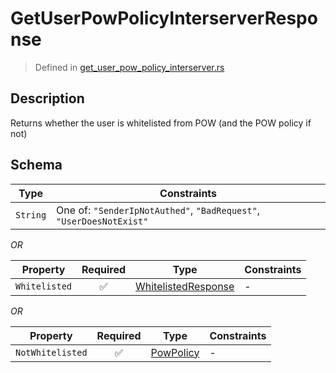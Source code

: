 # GetUserPowPolicyInterserverResponse
> Defined in [get_user_pow_policy_interserver.rs](../../../../../interface/src/interface/routes/foreign/get_user_pow_policy_interserver.rs)

## Description
Returns whether the user is whitelisted from POW (and the POW policy if not)

## Schema

| Type | Constraints |
| --- | --- |
| `String` | One of: `"SenderIpNotAuthed"`, `"BadRequest"`, `"UserDoesNotExist"` |

*OR*

| Property | Required | Type | Constraints |
| --- | :---: | --- | --- |
| `Whitelisted` | ✅ | [WhitelistedResponse](../../../routes/foreign/get_user_pow_policy_interserver/WhitelistedResponse.md) |  -  |


*OR*

| Property | Required | Type | Constraints |
| --- | :---: | --- | --- |
| `NotWhitelisted` | ✅ | [PowPolicy](../../../pow/PowPolicy.md) |  -  |


